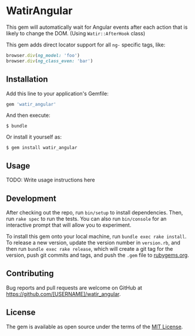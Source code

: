 # WatirAngular

This gem will automatically wait for Angular events after each action that is 
likely to change the DOM. (Using `Watir::AfterHook` class)

This gem adds direct locator support for all `ng-` specific tags, like:

```ruby
browser.div(ng_model: 'foo')
browser.div(ng_class_even: 'bar')
```

## Installation

Add this line to your application's Gemfile:

```ruby
gem 'watir_angular'
```

And then execute:

    $ bundle

Or install it yourself as:

    $ gem install watir_angular

## Usage

TODO: Write usage instructions here

## Development

After checking out the repo, run `bin/setup` to install dependencies. Then, run `rake spec` to run the tests. You can also run `bin/console` for an interactive prompt that will allow you to experiment.

To install this gem onto your local machine, run `bundle exec rake install`. To release a new version, update the version number in `version.rb`, and then run `bundle exec rake release`, which will create a git tag for the version, push git commits and tags, and push the `.gem` file to [rubygems.org](https://rubygems.org).

## Contributing

Bug reports and pull requests are welcome on GitHub at https://github.com/[USERNAME]/watir_angular.

## License

The gem is available as open source under the terms of the [MIT License](http://opensource.org/licenses/MIT).
